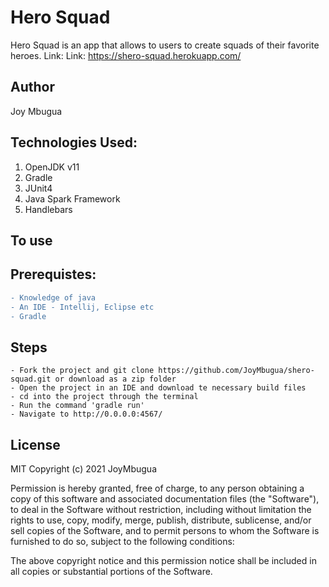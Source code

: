 # Hero Squad
Hero Squad is an app that allows to users to create squads of their favorite heroes. Link:
Link: https://shero-squad.herokuapp.com/

## Author
Joy Mbugua

## Technologies Used:
1. OpenJDK v11
2. Gradle
3. JUnit4
4. Java Spark Framework
5. Handlebars

## To use

## Prerequistes:
```diff
- Knowledge of java
- An IDE - Intellij, Eclipse etc
- Gradle
```

## Steps
```
- Fork the project and git clone https://github.com/JoyMbugua/shero-squad.git or download as a zip folder
- Open the project in an IDE and download te necessary build files
- cd into the project through the terminal
- Run the command 'gradle run'
- Navigate to http://0.0.0.0:4567/ 
```
## License
 MIT Copyright (c) 2021 JoyMbugua
   
Permission is hereby granted, free of charge, to any person obtaining a copy of this software and associated documentation files (the "Software"), to deal in the Software without restriction, including without limitation the rights to use, copy, modify, merge, publish, distribute, sublicense, and/or sell copies of the Software, and to permit persons to whom the Software is furnished to do so, subject to the following conditions:
   
The above copyright notice and this permission notice shall be included in all copies or substantial portions of the Software.
   







